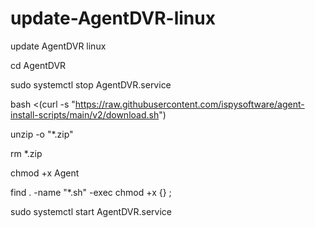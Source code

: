 # update-AgentDVR-linux
update AgentDVR linux

cd AgentDVR

sudo systemctl stop AgentDVR.service

bash <(curl -s "https://raw.githubusercontent.com/ispysoftware/agent-install-scripts/main/v2/download.sh")

unzip -o "*.zip"

rm  *.zip

chmod +x Agent

find . -name "*.sh" -exec chmod +x {} \;

sudo systemctl start AgentDVR.service
